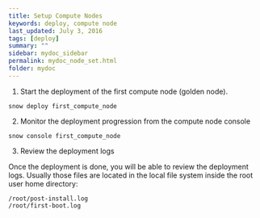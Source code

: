 ```yaml
---
title: Setup Compute Nodes
keywords: deploy, compute node
last_updated: July 3, 2016
tags: [deploy]
summary: ""
sidebar: mydoc_sidebar
permalink: mydoc_node_set.html
folder: mydoc
---
```


1. Start the deployment of the first compute node (golden node).

```
snow deploy first_compute_node
```
2. Monitor the deployment progression from the compute node console

```
snow console first_compute_node
```
3. Review the deployment logs

Once the deployment is done, you will be able to review the deployment logs. Usually those files are located in the local file system inside the root user home directory:

```
/root/post-install.log
/root/first-boot.log
```

